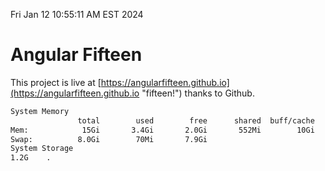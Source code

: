 Fri Jan 12 10:55:11 AM EST 2024

# Angular Fifteen


This project is live at [https://angularfifteen.github.io](https://angularfifteen.github.io "fifteen!") thanks to Github.

```bash
System Memory
               total        used        free      shared  buff/cache   available
Mem:            15Gi       3.4Gi       2.0Gi       552Mi        10Gi        11Gi
Swap:          8.0Gi        70Mi       7.9Gi
System Storage
1.2G	.
```
```bash
